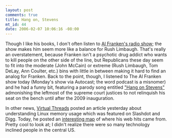 ```yaml
--- 
layout: post
comments: true
title: Hang on, Stevens
mt_id: 44
date: 2006-02-07 10:06:16 -08:00
---
```

Though I like his books, I don't often listen to [Al Franken's radio show](http://shows.airamericaradio.com/alfrankenshow/); the show makes him seem more like a balance for Rush Limbaugh.  That's really an overstatement, because Franken isn't a psychotic drug addict who wants to kill people on the other side of the line, but Republicans these day seem to fit into the moderate (John McCain) or extreme (Rush Limbaugh, Tom DeLay, Ann Coulter, etc.) bins with little in between making it hard to find an analog for Franken.  Back to the point, though, I listened to The Al Franken show today (Monday's show via Autocast; the word podcast is a misnomer) and he had a funny bit, featuring a parody song entitled ["Hang on Stevens"](http://shows.airamericaradio.com/alfrankenshow/node/4154) admonishing the leftmost of the supreme court justices to not relinquish his seat on the bench until after the 2009 inauguration.

In other news, [Virtual Threads](http://virtualthreads.blogspot.com) posted an article yesterday about understanding Linux memory usage which was featured on Slashdot and Digg.  Today, he posted an [interesting map](http://virtualthreads.blogspot.com/2006/02/hello-world.html) of where his web hits came from.  Pretty cool to look at; I didn't realize there were so many technology inclined people in the central US.

